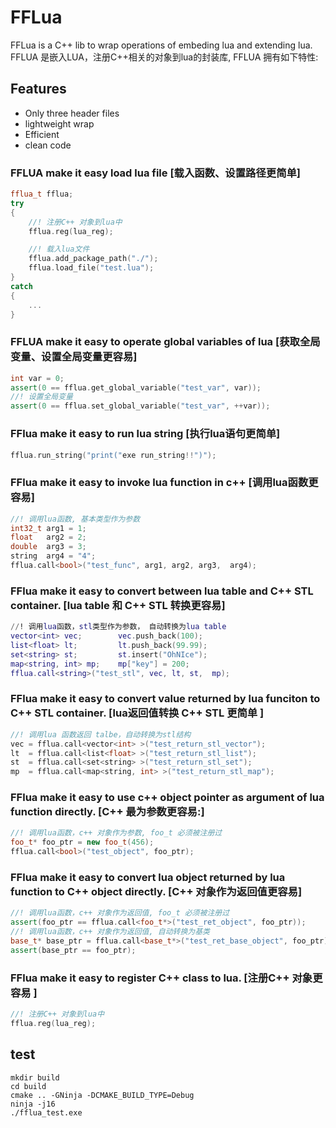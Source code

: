 # FFLua

FFLua is a C++ lib to wrap operations of embeding lua and extending lua.
FFLUA 是嵌入LUA，注册C++相关的对象到lua的封装库, FFLUA 拥有如下特性:

## Features

* Only three header files
* lightweight wrap
* Efficient
* clean code

### FFLUA make it easy load lua file [载入函数、设置路径更简单]

``` c++
fflua_t fflua;
try
{
    //! 注册C++ 对象到lua中
    fflua.reg(lua_reg);

    //! 载入lua文件
    fflua.add_package_path("./");
    fflua.load_file("test.lua");
}
catch
{
    ...
}
```

### FFLUA make it easy to operate global variables of lua [获取全局变量、设置全局变量更容易]

``` c++
int var = 0;
assert(0 == fflua.get_global_variable("test_var", var));
//! 设置全局变量
assert(0 == fflua.set_global_variable("test_var", ++var));
```

### FFlua make it easy to run lua string [执行lua语句更简单]

``` c++
fflua.run_string("print("exe run_string!!")");
```

### FFlua make it easy to invoke lua function in c++ [调用lua函数更容易]

``` c++
//! 调用lua函数, 基本类型作为参数
int32_t arg1 = 1;
float   arg2 = 2;
double  arg3 = 3;
string  arg4 = "4";
fflua.call<bool>("test_func", arg1, arg2, arg3,  arg4);
```

### FFlua make it easy to convert between lua table and C++ STL container. [lua table 和 C++ STL 转换更容易]

``` lua
//! 调用lua函数，stl类型作为参数， 自动转换为lua table
vector<int> vec;        vec.push_back(100);
list<float> lt;         lt.push_back(99.99);
set<string> st;         st.insert("OhNIce");
map<string, int> mp;    mp["key"] = 200;
fflua.call<string>("test_stl", vec, lt, st,  mp);
```

### FFlua make it easy to convert value returned by lua funciton to C++ STL container. [lua返回值转换 C++ STL 更简单  ]

``` c++
//! 调用lua 函数返回 talbe，自动转换为stl结构
vec = fflua.call<vector<int> >("test_return_stl_vector");
lt  = fflua.call<list<float> >("test_return_stl_list");
st  = fflua.call<set<string> >("test_return_stl_set");
mp  = fflua.call<map<string, int> >("test_return_stl_map");
```

### FFlua make it easy to use c++ object pointer as argument of lua function directly. [C++ 最为参数更容易:]

``` c++
//! 调用lua函数，c++ 对象作为参数, foo_t 必须被注册过
foo_t* foo_ptr = new foo_t(456);
fflua.call<bool>("test_object", foo_ptr);
```

### FFlua make it easy to convert lua object returned by lua function to C++ object directly. [C++ 对象作为返回值更容易]

``` c++
//! 调用lua函数，c++ 对象作为返回值, foo_t 必须被注册过
assert(foo_ptr == fflua.call<foo_t*>("test_ret_object", foo_ptr));
//! 调用lua函数，c++ 对象作为返回值, 自动转换为基类
base_t* base_ptr = fflua.call<base_t*>("test_ret_base_object", foo_ptr);
assert(base_ptr == foo_ptr);
```

### FFlua make it easy to register C++ class to lua. [注册C++ 对象更容易  ]

``` c++
//! 注册C++ 对象到lua中
fflua.reg(lua_reg);
```

## test

``` shell
mkdir build
cd build
cmake .. -GNinja -DCMAKE_BUILD_TYPE=Debug
ninja -j16
./fflua_test.exe
```
